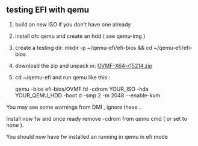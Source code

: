 ## testing EFI with qemu

1) build an new ISO if you don't have one already
2) install ofc qemu and create an hdd ( see qemu-img )
3) create a testing dir:
   mkdir -p ~/qemu-efi/efi-bios && cd ~/qemu-efi/efi-bios
4) download the zip and unpack in:
     [OVMF-X64-r15214.zip](https://sourceforge.net/projects/edk2/files/OVMF/OVMF-X64-r15214.zip)
5) cd ~/qemu-efi and run qemu like this :

    qemu -bios efi-bios/OVMF.fd -cdrom YOUR_ISO -hda YOUR_QEMU_HDD -boot d -smp 2 -m 2048 --enable-kvm

You may see some warnings from DMI , ignore these ..

Install now fw and once ready remove -cdrom from qemu cmd ( or set to none ).

You should now have fw installed an running in qemu in efi mode
